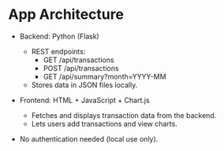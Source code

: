 # App Architecture

- Backend: Python (Flask)
  - REST endpoints:
    - GET /api/transactions
    - POST /api/transactions
    - GET /api/summary?month=YYYY-MM
  - Stores data in JSON files locally.

- Frontend: HTML + JavaScript + Chart.js
  - Fetches and displays transaction data from the backend.
  - Lets users add transactions and view charts.

- No authentication needed (local use only).